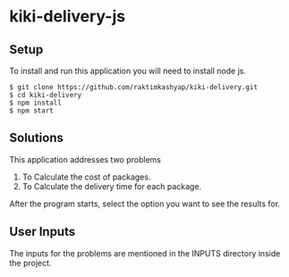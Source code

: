# kiki-delivery-js

## Setup
To install and run this application you will need to install node js.

```
$ git clone https://github.com/raktimkashyap/kiki-delivery.git
$ cd kiki-delivery
$ npm install
$ npm start
```

## Solutions
This application addresses two problems
1. To Calculate the cost of packages.
2. To Calculate the delivery time for each package.

After the program starts, select the option you want to see the results for.

## User Inputs
The inputs for the problems are mentioned in the INPUTS directory inside the project.
